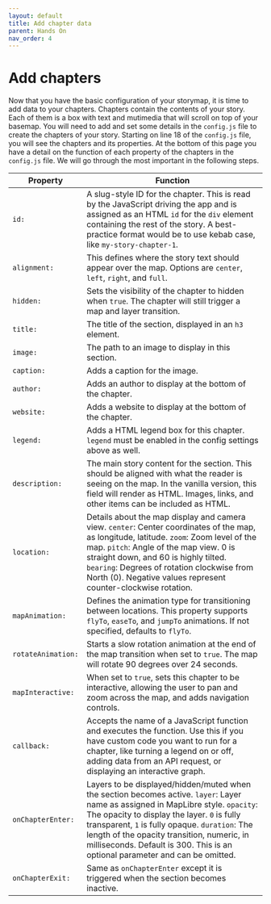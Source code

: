 ```yaml
---
layout: default
title: Add chapter data
parent: Hands On
nav_order: 4
---
```

# Add chapters

Now that you have the basic configuration of your storymap, it is time to add data to your chapters.
Chapters contain the contents of your story. Each of them is a box with text and mutimedia that will scroll on top of your basemap.
You will need to add and set some details in the `config.js` file to create the chapters of your story.
Starting on line 18 of the `config.js` file, you will see the chapters and its properties.
At the bottom of this page you have a detail on the function of each property of the chapters in the `config.js` file.
We will go through the most important in the following steps.

| Property | Function
| --- | ---
| `id:` | A slug-style ID for the chapter. This is read by the JavaScript driving the app and is assigned as an HTML `id` for the `div` element containing the rest of the story. A best-practice format would be to use kebab case, like `my-story-chapter-1`.
| `alignment:` | This defines where the story text should appear over the map. Options are `center`, `left`, `right`, and `full`.
| `hidden:` | Sets the visibility of the chapter to hidden when `true`. The chapter will still trigger a map and layer transition.
| `title:` | The title of the section, displayed in an `h3` element.
| `image:` | The path to an image to display in this section.
| `caption:` | Adds a caption for the image.
| `author:` | Adds an author to display at the bottom of the chapter.
| `website:` | Adds a website to display at the bottom of the chapter.
| `legend:` | Adds a HTML legend box for this chapter. `legend` must be enabled in the config settings above as well.
| `description:` | The main story content for the section. This should be aligned with what the reader is seeing on the map. In the vanilla version, this field will render as HTML. Images, links, and other items can be included as HTML.
| `location:` | Details about the map display and camera view. `center`: Center coordinates of the map, as longitude, latitude. `zoom`: Zoom level of the map. `pitch`: Angle of the map view. 0 is straight down, and 60 is highly tilted. `bearing`: Degrees of rotation clockwise from North (0). Negative values represent counter-clockwise rotation.
| `mapAnimation:` | Defines the animation type for transitioning between locations. This property supports `flyTo`, `easeTo`, and `jumpTo` animations. If not specified, defaults to `flyTo`.
| `rotateAnimation:` | Starts a slow rotation animation at the end of the map transition when set to `true`. The map will rotate 90 degrees over 24 seconds.
| `mapInteractive:` | When set to `true`, sets this chapter to be interactive, allowing the user to pan and zoom across the map, and adds navigation controls.
| `callback:` | Accepts the name of a JavaScript function and executes the function. Use this if you have custom code you want to run for a chapter, like turning a legend on or off, adding data from an API request, or displaying an interactive graph.
| `onChapterEnter:` | Layers to be displayed/hidden/muted when the section becomes active. `layer`: Layer name as assigned in MapLibre style. `opacity`: The opacity to display the layer. `0` is fully transparent, `1` is fully opaque. `duration`: The length of the opacity transition, numeric, in milliseconds. Default is 300. This is an optional parameter and can be omitted.
| `onChapterExit:` | Same as `onChapterEnter` except it is triggered when the section becomes inactive.